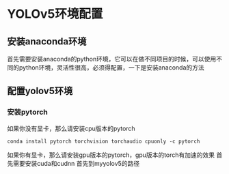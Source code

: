 # YOLOv5环境配置
## 安装anaconda环境
首先需要安装anaconda的python环境，它可以在做不同项目的时候，可以使用不同的python环境，灵活性很高，必须得配置，一下是安装anaconda的方法

## 配置yolov5环境
### 安装pytorch
如果你没有显卡，那么请安装cpu版本的pytorch
```
conda install pytorch torchvision torchaudio cpuonly -c pytorch
```
如果你有显卡，那么请安装gpu版本的pytorch，gpu版本的torch有加速的效果
首先需要安装cuda和cudnn
首先到myyolov5的路径
